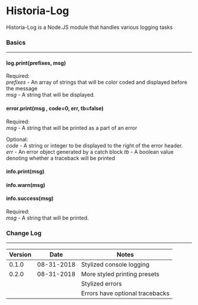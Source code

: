 # Historia-Log

Historia-Log is a Node.JS module that handles various logging tasks

### Basics
---

#### log.print(prefixes, msg)

Required:  
*prefixes* - An array of strings that will be color coded and displayed before the message  
*msg* - A string that will be displayed.

#### error.print(msg , code=0, err, tb=false)

Required:  
*msg* - A string that will be printed as a part of an error

Optional:  
*code* - A string or integer to be displayed to the right of the error header.  
*err* - An error object generated by a catch block
*tb* - A boolean value denoting whether a traceback will be printed

#### info.print(msg)
#### info.warn(msg)
#### info.success(msg)

Required:  
*msg* - A string that will be printed.

### Change Log
---

| Version  | Date  | Notes  |
|---|---|---|
| 0.1.0 | 08-31-2018 | Stylized console logging |
| 0.2.0 | 08-31-2018 | More styled printing presets |
|   |   | Stylized errors |
|   |   | Errors have optional tracebacks |